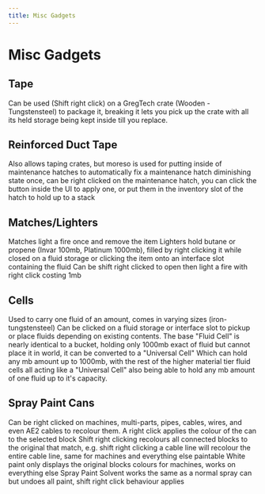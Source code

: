 ```yaml
---
title: Misc Gadgets
---
```

# Misc Gadgets
## Tape
Can be used (Shift right click) on a GregTech crate (Wooden - Tungstensteel) to package it, breaking it lets you pick up the crate with all its held storage being kept inside till you replace.
## Reinforced Duct Tape
Also allows taping crates, but moreso is used for putting inside of maintenance hatches to automatically fix a maintenance hatch diminishing state once, can be right clicked on the maintenance hatch, you can click the button inside the UI to apply one, or put them in the inventory slot of the hatch to hold up to a stack
## Matches/Lighters
Matches light a fire once and remove the item
Lighters hold butane or propene (Invar 100mb, Platinum 1000mb), filled by right clicking it while closed on a fluid storage or clicking the item onto an interface slot containing the fluid
Can be shift right clicked to open then light a fire with right click costing 1mb

## Cells
Used to carry one fluid of an amount, comes in varying sizes (iron-tungstensteel)
Can be clicked on a fluid storage or interface slot to pickup or place fluids depending on existing contents.
The base "Fluid Cell" is nearly identical to a bucket, holding only 1000mb exact of fluid but cannot place it in world, it can be converted to a "Universal Cell" Which can hold any mb amount up to 1000mb, with the rest of the higher material tier fluid cells all acting like a "Universal Cell" also being able to hold any mb amount of one fluid up to it's capacity.

## Spray Paint Cans
Can be right clicked on machines, multi-parts, pipes, cables, wires, and even AE2 cables to recolour them.
A right click applies the colour of the can to the selected block
Shift right clicking recolours all connected blocks to the original that match, e.g. shift right clicking a cable line will recolour the entire cable line, same for machines and everything else paintable
White paint only displays the original blocks colours for machines, works on everything else
Spray Paint Solvent works the same as a normal spray can but undoes all paint, shift right click behaviour applies